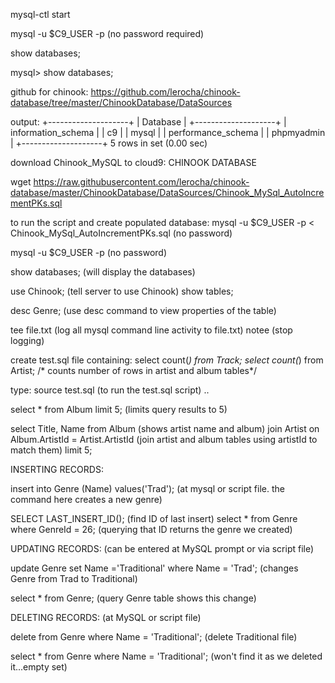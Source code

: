 mysql-ctl start

mysql -u $C9_USER -p   (no password required)

show databases;

mysql> show databases;

github for chinook:
https://github.com/lerocha/chinook-database/tree/master/ChinookDatabase/DataSources

output:
+--------------------+
| Database           |
+--------------------+
| information_schema |
| c9                 |
| mysql              |
| performance_schema |
| phpmyadmin         |
+--------------------+
5 rows in set (0.00 sec)

download Chinook_MySQL to cloud9:           CHINOOK DATABASE

wget https://raw.githubusercontent.com/lerocha/chinook-database/master/ChinookDatabase/DataSources/Chinook_MySql_AutoIncrementPKs.sql

to run the script and create populated database:
mysql -u $C9_USER -p < Chinook_MySql_AutoIncrementPKs.sql       (no password)

mysql -u $C9_USER -p                (no password)

show databases;                 (will display the databases)

use Chinook;                (tell server to use Chinook)
show tables;

desc Genre;                 (use desc command to view properties of the table)

tee file.txt                (log all mysql command line activity to file.txt)
notee                       (stop logging)


create test.sql file containing:
select count(*) from Track;
select count(*) from Artist; /* counts number of rows in artist and album tables*/

type:
source test.sql                         (to run the test.sql script) ..

select * from Album  limit 5;           (limits query results to 5)

select Title, Name from Album                               (shows artist name and album)
join Artist on Album.ArtistId = Artist.ArtistId         (join artist and album tables using artistId to match them)
limit 5;


INSERTING RECORDS:

insert into Genre (Name) values('Trad');    (at mysql or script file. the command here creates a new genre)

SELECT LAST_INSERT_ID();                     (find ID of last insert)
select * from Genre where GenreId = 26;     (querying that ID returns the genre we created)


UPDATING RECORDS:       (can be entered at MySQL prompt or via script file)

update Genre set Name ='Traditional' where Name = 'Trad';       (changes Genre from Trad to Traditional)

select * from Genre;                      (query Genre table shows this change)


DELETING RECORDS:       (at MySQL or script file)

delete from Genre where Name = 'Traditional';       (delete Traditional file)

select * from Genre where Name = 'Traditional';     (won't find it as we deleted it...empty set)



















